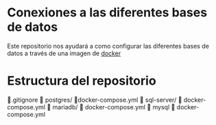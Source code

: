# Conexiones a las diferentes bases de datos
Este repositorio nos ayudará a como configurar las diferentes bases de datos a través de una imagen de [docker]('https://www.docker.com/products/docker-desktop/')
# Estructura del repositorio
📃.gitignore
📂 postgres/
  📃docker-compose.yml
📂 sql-server/
  📃 docker-compose.yml
📂 mariadb/
  📃 docker-compose.yml
📂 mysql
  📃 docker-compose.yml
